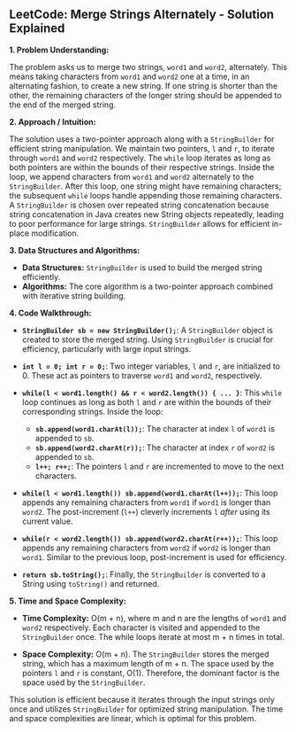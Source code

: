 ## LeetCode: Merge Strings Alternately - Solution Explained

**1. Problem Understanding:**

The problem asks us to merge two strings, `word1` and `word2`, alternately.  This means taking characters from `word1` and `word2` one at a time, in an alternating fashion, to create a new string.  If one string is shorter than the other, the remaining characters of the longer string should be appended to the end of the merged string.

**2. Approach / Intuition:**

The solution uses a two-pointer approach along with a `StringBuilder` for efficient string manipulation.  We maintain two pointers, `l` and `r`, to iterate through `word1` and `word2` respectively.  The `while` loop iterates as long as both pointers are within the bounds of their respective strings.  Inside the loop, we append characters from `word1` and `word2` alternately to the `StringBuilder`.  After this loop, one string might have remaining characters;  the subsequent `while` loops handle appending those remaining characters. A `StringBuilder` is chosen over repeated string concatenation because string concatenation in Java creates new String objects repeatedly, leading to poor performance for large strings.  `StringBuilder` allows for efficient in-place modification.

**3. Data Structures and Algorithms:**

* **Data Structures:** `StringBuilder` is used to build the merged string efficiently.
* **Algorithms:** The core algorithm is a two-pointer approach combined with iterative string building.

**4. Code Walkthrough:**

* **`StringBuilder sb = new StringBuilder();`**:  A `StringBuilder` object is created to store the merged string. Using `StringBuilder` is crucial for efficiency, particularly with large input strings.

* **`int l = 0; int r = 0;`**: Two integer variables, `l` and `r`, are initialized to 0. These act as pointers to traverse `word1` and `word2`, respectively.

* **`while(l < word1.length() && r < word2.length()) { ... }`**: This `while` loop continues as long as both `l` and `r` are within the bounds of their corresponding strings.  Inside the loop:
    * **`sb.append(word1.charAt(l));`**: The character at index `l` of `word1` is appended to `sb`.
    * **`sb.append(word2.charAt(r));`**: The character at index `r` of `word2` is appended to `sb`.
    * **`l++; r++;`**: The pointers `l` and `r` are incremented to move to the next characters.

* **`while(l < word1.length()) sb.append(word1.charAt(l++));`**: This loop appends any remaining characters from `word1` if `word1` is longer than `word2`.  The post-increment (`l++`) cleverly increments `l` *after* using its current value.

* **`while(r < word2.length()) sb.append(word2.charAt(r++));`**: This loop appends any remaining characters from `word2` if `word2` is longer than `word1`.  Similar to the previous loop, post-increment is used for efficiency.

* **`return sb.toString();`**: Finally, the `StringBuilder` is converted to a String using `toString()` and returned.


**5. Time and Space Complexity:**

* **Time Complexity:** O(m + n), where m and n are the lengths of `word1` and `word2` respectively.  Each character is visited and appended to the `StringBuilder` once. The while loops iterate at most m + n times in total.

* **Space Complexity:** O(m + n).  The `StringBuilder` stores the merged string, which has a maximum length of m + n.  The space used by the pointers `l` and `r` is constant, O(1).  Therefore, the dominant factor is the space used by the `StringBuilder`.


This solution is efficient because it iterates through the input strings only once and utilizes `StringBuilder` for optimized string manipulation.  The time and space complexities are linear, which is optimal for this problem.
